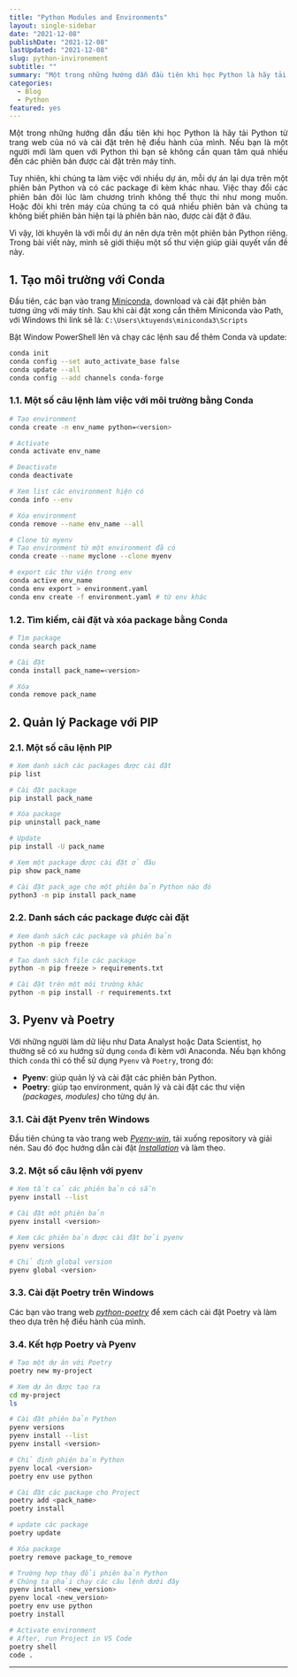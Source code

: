 ```yaml
---
title: "Python Modules and Environments"
layout: single-sidebar
date: "2021-12-08"
publishDate: "2021-12-08"
lastUpdated: "2021-12-08"
slug: python-invironement
subtitle: ""
summary: "Một trong những hướng dẫn đầu tiên khi học Python là hãy tải Python từ trang web của nó và cài đặt trên hệ điều hành của mình. Nếu bạn là một người mới làm quen với Python..."
categories:
  - Blog
  - Python
featured: yes
---
```


<p style="text-align:justify">Một trong những hướng dẫn đầu tiên khi học Python là hãy tải Python từ trang web của nó và cài đặt trên hệ điều hành của mình. Nếu bạn là một người mới làm quen với Python thì bạn sẽ không cần quan tâm quá nhiều đến các phiên bản được cài đặt trên máy tính. </p>

<p style="text-align:justify">Tuy nhiên, khi chúng ta làm việc với nhiều dự án, mỗi dự án lại dựa trên một phiên bản Python và có các package đi kèm khác nhau. Việc thay đổi các phiên bản đôi lúc làm chương trình không thể thực thi như mong muốn. Hoặc đôi khi trên máy của chúng ta có quá nhiều phiên bản và chúng ta không biết phiên bản hiện tại là phiên bản nào, được cài đặt ở đâu.</p> 

<p style="text-align:justify">Vì vậy, lời khuyên là với mỗi dự án nên dựa trên một phiên bản Python riêng. Trong bài viết này, mình sẽ giới thiệu một số thư viện giúp giải quyết vấn đề này.</p>

## 1. Tạo môi trường với Conda

Đầu tiên, các bạn vào trang [Miniconda](https://docs.conda.io/en/latest/miniconda.html), download và cài đặt phiên bản tương ứng với máy tính. Sau khi cài đặt xong cần thêm Miniconda vào Path, với Windows thì link sẽ là: `C:\Users\ktuyends\miniconda3\Scripts`

Bật Window PowerShell lên và chạy các lệnh sau để thêm Conda và update:

```bash
conda init
conda config --set auto_activate_base false
conda update --all
conda config --add channels conda-forge
```

### 1.1. Một số câu lệnh làm việc với môi trường bằng Conda

```bash
# Tạo environment
conda create -n env_name python=<version>

# Activate
conda activate env_name

# Deactivate
conda deactivate
```

```bash
# Xem list các environment hiện có
conda info --env

# Xóa environment
conda remove --name env_name --all

# Clone từ myenv
# Tạo environment từ một environment đã có
conda create --name myclone --clone myenv

# export các thư viện trong env
conda active env_name
conda env export > environment.yaml
conda env create -f environment.yaml # từ env khác
```

### 1.2. Tìm kiếm, cài đặt và xóa package bằng Conda

```bash
# Tìm package
conda search pack_name

# Cài đặt
conda install pack_name=<version>

# Xóa
conda remove pack_name
```

## 2. Quản lý Package với PIP

### 2.1. Một số câu lệnh PIP

```bash
# Xem danh sách các packages được cài đặt
pip list

# Cài đặt package
pip install pack_name

# Xóa package 
pip uninstall pack_name

# Update 
pip install -U pack_name

# Xem một package được cài đặt ở đâu
pip show pack_name

# Cài đặt pack_age cho một phiên bản Python nào đó
python3 -m pip install pack_name
```

### 2.2. Danh sách các package được cài đặt

```bash
# Xem danh sách các package và phiên bản
python -m pip freeze

# Tạo danh sách file các package
python -m pip freeze > requirements.txt

# Cài đặt trên một môi trường khác
python -m pip install -r requirements.txt
```

## 3. Pyenv và Poetry

Với những người làm dữ liệu như Data Analyst hoặc Data Scientist, họ thường sẽ có xu hướng sử dụng `conda` đi kèm với Anaconda. Nếu bạn không thích `conda` thì có thể sử dụng `Pyenv` và `Poetry`, trong đó:

- **Pyenv**: giúp quản lý và cài đặt các phiên bản Python.
- **Poetry**: giúp tạo environment, quản lý và cài đặt các thư viện _(packages, modules)_ cho từng dự án.

### 3.1. Cài đặt Pyenv trên Windows

Đầu tiên chúng ta vào trang web _[Pyenv-win](https://github.com/pyenv-win/pyenv-win)_, tải xuống repository và giải nén. Sau đó đọc hướng dẫn cài đặt _[Installation](https://github.com/pyenv-win/pyenv-win#installation)_ và làm theo. 

### 3.2. Một số câu lệnh với pyenv

```bash
# Xem tất cả các phiên bản có sẵn
pyenv install --list

# Cài đặt một phiên bản
pyenv install <version>

# Xem các phiên bản được cài đặt bởi pyenv
pyenv versions

# Chỉ định global version
pyenv global <version>
```

### 3.3. Cài đặt Poetry trên Windows

Các bạn vào trang web _[python-poetry](https://python-poetry.org/docs/#installation)_ để xem cách cài đặt Poetry và làm theo dựa trên hệ điều hành của mình.

### 3.4. Kết hợp Poetry và Pyenv

```bash
# Tạo một dự án với Poetry
poetry new my-project

# Xem dự án được tạo ra
cd my-project
ls

# Cài đặt phiên bản Python
pyenv versions
pyenv install --list
pyenv install <version>

# Chỉ định phiên bản Python
pyenv local <version>
poetry env use python
```

```bash
# Cài đặt các package cho Project
poetry add <pack_name>
poetry install

# update các package
poetry update

# Xóa package
poetry remove package_to_remove
```

```bash
# Trường hợp thay đổi phiên bản Python
# Chúng ta phải chạy các câu lệnh dưới đây
pyenv install <new_version>
pyenv local <new_version>
poetry env use python
poetry install
```

```bash
# Activate environment
# After, run Project in VS Code
poetry shell
code .
```

---